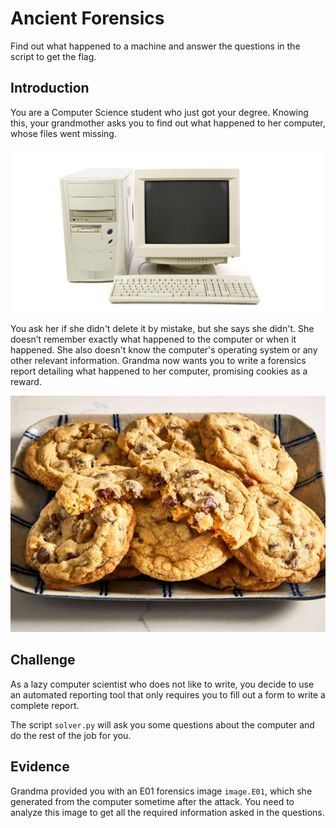 # Ancient Forensics
Find out what happened to a machine and answer the questions in the script to get the flag.

## Introduction
You are a Computer Science student who just got your degree. Knowing this, your grandmother asks you to find out what happened to her computer, whose files went missing.

![Grandma's Computer](/forensics/ancient-forensics/images/computer.jpg)

You ask her if she didn't delete it by mistake, but she says she didn't. She doesn’t remember exactly what happened to the computer or when it happened. She also doesn't know the computer's operating system or any other relevant information. Grandma now wants you to write a forensics report detailing what happened to her computer, promising cookies as a reward.

![Grandma's Cookies](/forensics/ancient-forensics/images/cookies.jpg)

## Challenge
As a lazy computer scientist who does not like to write, you decide to use an automated reporting tool that only requires you to fill out a form to write a complete report.

The script `solver.py` will ask you some questions about the computer and do the rest of the job for you.

## Evidence
Grandma provided you with an E01 forensics image `image.E01`, which she generated from the computer sometime after the attack. You need to analyze this image to get all the required information asked in the questions.
